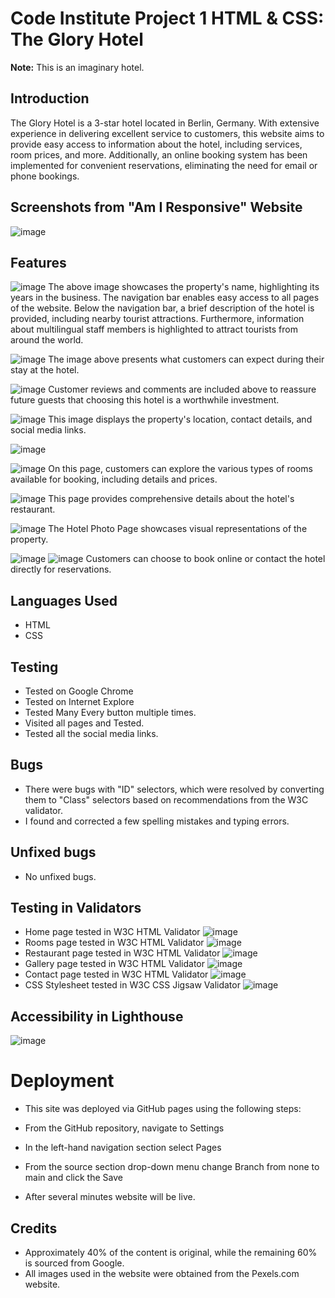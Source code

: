 # Code Institute Project 1 HTML & CSS: The Glory Hotel
**Note:** This is an imaginary hotel.

## Introduction
The Glory Hotel is a 3-star hotel located in Berlin, Germany. With extensive experience in delivering excellent service to customers, this website aims to provide easy access to information about the hotel, including services, room prices, and more. Additionally, an online booking system has been implemented for convenient reservations, eliminating the need for email or phone bookings.

## Screenshots from "Am I Responsive" Website
![image](https://github.com/Imalsha0330/Project-1-The-Glory-Hotel-Corrected/assets/131761126/66121224-731c-49c2-acde-be8f52dac9b2)


## Features
![image](https://github.com/Imalsha0330/Project-1-The-Glory-Hotel-Corrected/assets/131761126/5739145d-1475-4939-871a-b9ffc1a41d72)
The above image showcases the property's name, highlighting its years in the business. The navigation bar enables easy access to all pages of the website. Below the navigation bar, a brief description of the hotel is provided, including nearby tourist attractions. Furthermore, information about multilingual staff members is highlighted to attract tourists from around the world.

![image](https://github.com/Imalsha0330/Project-1-The-Glory-Hotel-Corrected/assets/131761126/3f0e5af9-2a2c-4ee9-a1b9-6bb1a3f9ea8b)
The image above presents what customers can expect during their stay at the hotel.

![image](https://github.com/Imalsha0330/Project-1-The-Glory-Hotel-Corrected/assets/131761126/d36ef80a-f034-4340-a065-bb9b26a703f7)
Customer reviews and comments are included above to reassure future guests that choosing this hotel is a worthwhile investment.

![image](https://github.com/Imalsha0330/Project-1-The-Glory-Hotel-Corrected/assets/131761126/4d0690f9-14fe-4fe3-b1bc-af55aff82832)
This image displays the property's location, contact details, and social media links.

![image](https://github.com/Imalsha0330/Project-1-The-Glory-Hotel-Corrected/assets/131761126/3ee1ecc7-6085-46e1-a1be-789059060e18)

![image](https://github.com/Imalsha0330/Project-1-The-Glory-Hotel-Corrected/assets/131761126/74c6aff3-7754-448e-80b5-3a247c696d4c)
On this page, customers can explore the various types of rooms available for booking, including details and prices.

![image](https://github.com/Imalsha0330/Project-1-The-Glory-Hotel-Corrected/assets/131761126/866425f6-056c-40cb-ba09-18a350302d50)
This page provides comprehensive details about the hotel's restaurant.

![image](https://github.com/Imalsha0330/Project-1-The-Glory-Hotel-Corrected/assets/131761126/f26e7400-649e-4345-8689-c148f8b10e5c)
The Hotel Photo Page showcases visual representations of the property.

![image](https://github.com/Imalsha0330/Project-1-The-Glory-Hotel-Corrected/assets/131761126/90979e65-4b4f-476a-8d7a-8874f6ae790f)
![image](https://github.com/Imalsha0330/Project-1-The-Glory-Hotel-Corrected/assets/131761126/f31abe1f-d042-424d-a225-b73b788a7c32)
Customers can choose to book online or contact the hotel directly for reservations.

## Languages Used
* HTML 
* CSS 

## Testing
* Tested on Google Chrome
* Tested on Internet Explore
* Tested Many Every button multiple times.
* Visited all pages and Tested.
* Tested all the social media links.


## Bugs
* There were bugs with "ID" selectors, which were resolved by converting them to "Class" selectors based on recommendations from the W3C validator.
* I found and corrected a few spelling mistakes and typing errors.

## Unfixed bugs
* No unfixed bugs.

## Testing in Validators
- Home page tested in W3C HTML Validator ![image](https://github.com/Imalsha0330/Project-1-The-Glory-Hotel-Corrected/assets/131761126/2b621479-6769-4065-806f-3799df1d23ac)
- Rooms page tested in W3C HTML Validator ![image](https://github.com/Imalsha0330/Project-1-The-Glory-Hotel-Corrected/assets/131761126/54bcf25c-a1b2-4382-bb1c-3e934b6ad0b4)
- Restaurant page tested in W3C HTML Validator ![image](https://github.com/Imalsha0330/Project-1-The-Glory-Hotel-Corrected/assets/131761126/ada065dc-c485-4e9c-910e-bbc3cd3b2e98)
- Gallery page tested in W3C HTML Validator ![image](https://github.com/Imalsha0330/Project-1-The-Glory-Hotel-Corrected/assets/131761126/0ef17cd2-7b8b-4fa5-8dda-005960cfa46d)
- Contact page tested in W3C HTML Validator ![image](https://github.com/Imalsha0330/Project-1-The-Glory-Hotel-Corrected/assets/131761126/c61112e0-7b3d-4802-beef-d4095a337e1f)
- CSS Stylesheet tested in W3C CSS Jigsaw Validator ![image](https://github.com/Imalsha0330/Project-1-The-Glory-Hotel-Corrected/assets/131761126/5e2989a1-b9d8-4a31-ac6a-5c6a54581dbd)

## Accessibility in Lighthouse
![image](https://github.com/Imalsha0330/Project-1-The-Glory-Hotel-Corrected/assets/131761126/c22619c7-da35-4eb9-ace7-3321ace4e10c)

# Deployment
  
* This site was deployed via GitHub pages using the following steps:

* From the GitHub repository, navigate to Settings
* In the left-hand navigation section select Pages
* From the source section drop-down menu change Branch from none to main and click the Save
* After several minutes website will be live.

## Credits
* Approximately 40% of the content is original, while the remaining 60% is sourced from Google.
* All images used in the website were obtained from the Pexels.com website.
